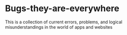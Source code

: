 # Bugs-they-are-everywhere

This is a collection of current errors, problems, and logical misunderstandings in the world of apps and websites
